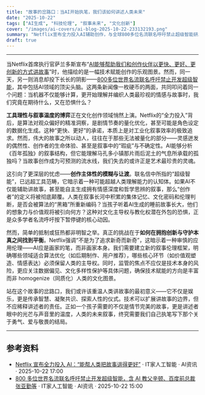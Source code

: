```yaml
---
title: "故事的岔路口：当AI开始执笔，我们该如何讲述人类未来"
date: "2025-10-22"
tags: ["AI生成", "科技伦理", "叙事未来", "文化创新"]
cover: "/images/ai-covers/ai-blog-2025-10-22-233132193.png"
summary: "Netflix宣布全力投入AI辅助创作，与全球800多位名流联名呼吁禁止超级智能研发形成鲜明对比。这两条新闻共同揭示了技术迭代中的核心矛盾：我们既渴望工具赋能，又恐惧主体性丧失。在算法日益深入叙事领域的今天，如何守护人类讲故事的本真与责任，成为这个时代的关键命题。"
draft: true
---
```


<!-- AI 生成文章元数据 -->
<!-- 生成时间: 2025-10-22T15:31:32.192Z -->
<!-- 新闻抓取时间: 2025-10-22T15:30:04.451Z -->
<!-- 新闻来源：AI资讯 2 条 -->

---

当Netflix首席执行官萨兰多斯宣布“[AI能够帮助我们和创作伙伴以更快、更好、更创新的方式讲故事](https://www.ithome.com/0/891/450.htm)”时，他描绘的是一幅技术赋能创作的乐观图景。然而，同一天，另一则消息却投下长长的阴影——[800多位世界名流联名呼吁禁止开发超级智能](https://www.ithome.com/0/891/400.htm)，其中包括AI领域的顶尖头脑。这两条新闻像一枚硬币的两面，共同叩问着同一个问题：当机器不仅能够计算，更开始理解并编织人类最珍视的情感与故事时，我们究竟在期待什么，又在恐惧什么？

**工具理性与叙事温度的博弈**正在文化创作领域悄然上演。Netflix的“全力投入”背后，是算法对观众偏好的精准洞察，是剧情节奏的量化优化，甚至可能是角色设定的数据化生成。这种“更快、更好”的承诺，本质上是对工业化叙事效率的极致追求。然而，伟大的故事之所以动人，往往在于那些无法被量化的部分——灵感迸发的偶然性、创作者的生命体验、甚至是叙事中的“瑕疵”与不确定性。AI能够分析《百年孤独》的叙事结构，但它能理解马孔多小镇那片雨后泥土的气息所承载的孤独吗？当故事创作成为可预测的流水线，我们失去的或许正是艺术最珍贵的灵魂。

这引向了更深层的忧虑——**创作主体性的模糊与让渡**。联名信中所指的“超级智能”，已远超工具范畴，它暗示着一种可能超越人类理解能力的认知体。如果AI不仅能辅助讲故事，甚至能自主生成拥有情感深度和哲学思辨的叙事，那么“创作者”的定义将被彻底颠覆。人类在叙事长河中积累的集体记忆、文化密码和伦理判断，是否会被算法的“黑箱”所重新编码？当孩子听着AI生成的睡前故事长大，他们的想象力与价值观将被引向何方？这种对文化主导权与教化权潜在外包的恐惧，正是众多学者名流呼吁按下暂停键的核心动因。

然而，简单的抵制或狂热都非明智之举。真正的挑战在于**如何在拥抱创新与守护本真之间找到平衡**。Netflix强调“不是为了追求新奇而新奇”，这暗示着一种审慎的应用伦理——AI应是画家的笔，而非画家本身。我们需要建立新的叙事伦理框架，明确哪些领域适合算法优化（如后期制作、用户推荐），哪些核心环节（如价值观塑造、情感表达）必须保留人类的主导权。同时，监管的焦点不应仅是技术本身的风险，更应关注数据偏见、文化多样性保护等具体问题，确保技术赋能的方向是丰富而非 homogenize（同质化）人类的文化图景。

站在这个故事的岔路口，我们或许该重温人类讲故事的最初意义——它不仅是娱乐，更是传承智慧、凝聚共识、探索人性的仪式。技术可以扩展讲故事的边界，但不应稀释讲述者的责任。正如一个孩子需要的不仅是情节完美的故事，更是讲述者眼中的光芒与声音里的温度，人类的未来叙事，终究需要我们自己执笔写下那个关于勇气、爱与敬畏的结局。

---

## 参考资料

- [Netflix 宣布全力投入 AI：“能帮人类把故事讲得更好”](https://www.ithome.com/0/891/450.htm) · IT家人工智能 · AI资讯 · 2025-10-22 17:00
- [800 多位世界名流联名呼吁禁止开发超级智能，含 AI 教父辛顿、百度前总裁张亚勤等](https://www.ithome.com/0/891/400.htm) · IT家人工智能 · AI资讯 · 2025-10-22 15:00